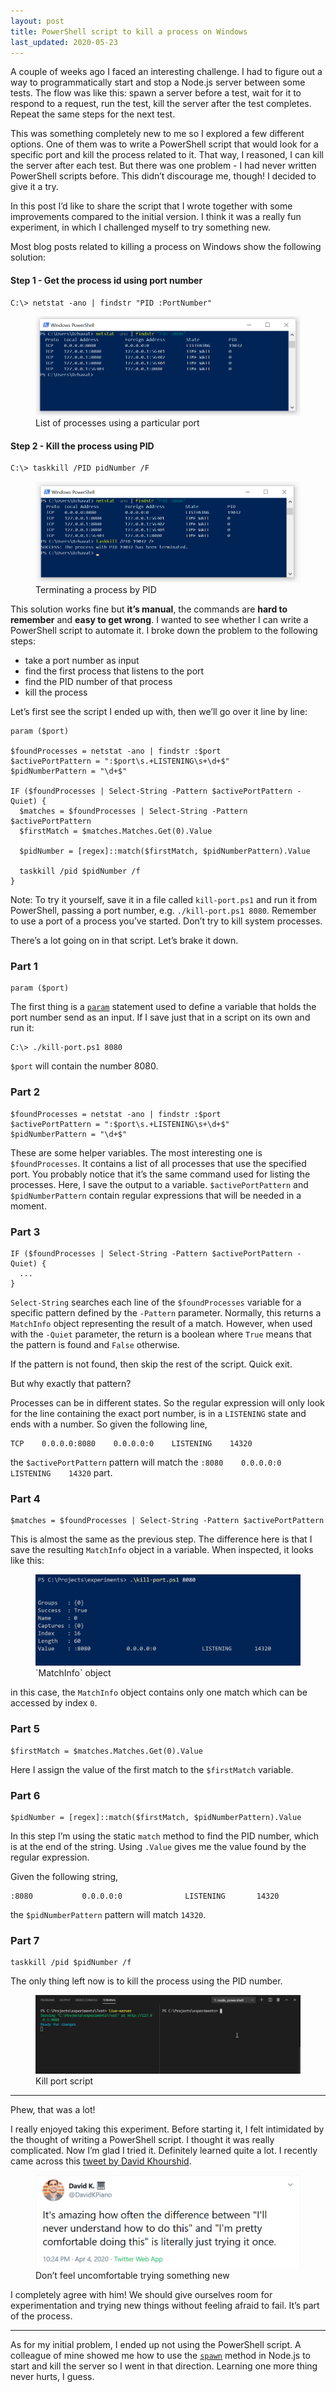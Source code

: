 ```yaml
---
layout: post
title: PowerShell script to kill a process on Windows
last_updated: 2020-05-23
---
```


A couple of weeks ago I faced an interesting challenge. I had to figure out a way to programmatically start and stop a Node.js server between some tests. The flow was like this: spawn a server before a test, wait for it to respond to a request, run the test, kill the server after the test completes. Repeat the same steps for the next test.

This was something completely new to me so I explored a few different options. One of them was to write a PowerShell script that would look for a specific port and kill the process related to it. That way, I reasoned, I can kill the server after each test. But there was one problem - I had never written PowerShell scripts before. This didn’t discourage me, though! I decided to give it a try.

In this post I’d like to share the script that I wrote together with some improvements compared to the initial version. I think it was a really fun experiment, in which I challenged myself to try something new.

Most blog posts related to killing a process on Windows show the following solution:

#### Step 1 - Get the process id using port number

```shell
C:\> netstat -ano | findstr "PID :PortNumber"
```

<figure>
  <img src="/assets/img/2020/04/09/powershell-find-process-by-port.png" alt="List of processes using a particular port">
  <figcaption>List of processes using a particular port</figcaption>
</figure>

#### Step 2 - Kill the process using PID

```shell
C:\> taskkill /PID pidNumber /F
```

<figure>
  <img src="/assets/img/2020/04/09/powershell-kill-process.png" alt="Terminating a process by PID">
  <figcaption>Terminating a process by PID</figcaption>
</figure>

This solution works fine but **it’s manual**, the commands are **hard to remember** and **easy to get wrong**. I wanted to see whether I can write a PowerShell script to automate it. I broke down the problem to the following steps:

- take a port number as input
- find the first process that listens to the port
- find the PID number of that process
- kill the process

Let’s first see the script I ended up with, then we’ll go over it line by line:

```shell
param ($port)

$foundProcesses = netstat -ano | findstr :$port
$activePortPattern = ":$port\s.+LISTENING\s+\d+$"
$pidNumberPattern = "\d+$"

IF ($foundProcesses | Select-String -Pattern $activePortPattern -Quiet) {
  $matches = $foundProcesses | Select-String -Pattern $activePortPattern
  $firstMatch = $matches.Matches.Get(0).Value

  $pidNumber = [regex]::match($firstMatch, $pidNumberPattern).Value

  taskkill /pid $pidNumber /f
}
```

Note: To try it yourself, save it in a file called `kill-port.ps1` and run it from PowerShell, passing a port number, e.g. `./kill-port.ps1 8080`. Remember to use a port of a process you’ve started. Don’t try to kill system processes.

There’s a lot going on in that script. Let’s brake it down.

### Part 1

```shell
param ($port)
```

The first thing is a [`param`](https://ss64.com/ps/syntax-args.html) statement used to define a variable that holds the port number send as an input. If I save just that in a script on its own and run it:

```shell
C:\> ./kill-port.ps1 8080
```

`$port` will contain the number 8080.

### Part 2

```shell
$foundProcesses = netstat -ano | findstr :$port
$activePortPattern = ":$port\s.+LISTENING\s+\d+$"
$pidNumberPattern = "\d+$"
```

These are some helper variables. The most interesting one is `$foundProcesses`. It contains a list of all processes that use the specified port. You probably notice that it’s the same command used for listing the processes. Here, I save the output to a variable. `$activePortPattern` and `$pidNumberPattern` contain regular expressions that will be needed in a moment.

### Part 3

```shell
IF ($foundProcesses | Select-String -Pattern $activePortPattern -Quiet) {
  ...
}
```

`Select-String` searches each line of the `$foundProcesses` variable for a specific pattern defined by the `-Pattern` parameter. Normally, this returns a `MatchInfo` object representing the result of a match. However, when used with the `-Quiet` parameter, the return is a boolean where `True` means that the pattern is found and `False` otherwise.

If the pattern is not found, then skip the rest of the script. Quick exit.

But why exactly that pattern?

Processes can be in different states. So the regular expression will only look for the line containing the exact port number, is in a `LISTENING` state and ends with a number. So given the following line, 

```text
TCP    0.0.0.0:8080    0.0.0.0:0    LISTENING    14320
```

the `$activePortPattern` pattern will match the `:8080    0.0.0.0:0    LISTENING    14320` part.

### Part 4

```shell
$matches = $foundProcesses | Select-String -Pattern $activePortPattern
```

This is almost the same as the previous step. The difference here is that I save the resulting `MatchInfo` object in a variable. When inspected, it looks like this:

<figure>
  <img src="/assets/img/2020/04/09/matchinfo-object-in-powershell.png" alt="MatchInfo object">
  <figcaption>`MatchInfo` object</figcaption>
</figure>

in this case, the `MatchInfo` object contains only one match which can be accessed by index `0`.

### Part 5

```shell
$firstMatch = $matches.Matches.Get(0).Value
```

Here I assign the value of the first match to the `$firstMatch` variable.

### Part 6

```shell
$pidNumber = [regex]::match($firstMatch, $pidNumberPattern).Value
```

In this step I’m using the static `match` method to find the PID number, which is at the end of the string. Using `.Value` gives me the value found by the regular expression.

Given the following string,

```text
:8080           0.0.0.0:0              LISTENING       14320
```

the `$pidNumberPattern` pattern will match `14320`.

### Part 7

```shell
taskkill /pid $pidNumber /f
```

The only thing left now is to kill the process using the PID number. 

<figure>
  <img src="/assets/img/2020/04/09/kill-port-script.gif" alt="Kill port script">
  <figcaption>Kill port script</figcaption>
</figure>

---

Phew, that was a lot!

I really enjoyed taking this experiment. Before starting it, I felt intimidated by the thought of writing a PowerShell script. I thought it was really complicated. Now I’m glad I tried it. Definitely learned quite a lot. I recently came across this [tweet by David Khourshid](https://mobile.twitter.com/DavidKPiano/status/1246534121859493889).

<figure>
  <img src="/assets/img/2020/04/09/david-khourshid-tweet.png" alt="Tweet by David Khourshid">
  <figcaption>Don’t feel uncomfortable trying something new</figcaption>
</figure>

I completely agree with him! We should give ourselves room for experimentation and trying new things without feeling afraid to fail. It’s part of the process.

---

As for my initial problem, I ended up not using the PowerShell script. A colleague of mine showed me how to use the [`spawn`](https://nodejs.org/api/child_process.html#child_process_child_process_spawn_command_args_options) method in Node.js to start and kill the server so I went in that direction. Learning one more thing never hurts, I guess.